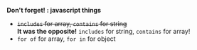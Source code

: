 **Don't forget! : javascript things**
- ~~`includes` for array, `contains` for string~~  
    **It was the opposite!** `includes` for string, `contains` for array!
- `for of` for array, `for in` for object